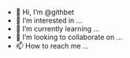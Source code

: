 - 👋 Hi, I’m @githbet
- 👀 I’m interested in ...
- 🌱 I’m currently learning ...
- 💞️ I’m looking to collaborate on ...
- 📫 How to reach me ...

<!---
githbet/githbet is a ✨ special ✨ repository because its `README.md` (this file) appears on your GitHub profile.
You can click the Preview link to take a look at your changes.
--->
